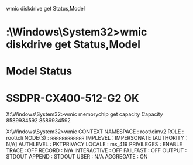 wmic diskdrive get Status,Model

# :\Windows\System32>wmic diskdrive get Status,Model
# Model                      Status
# SSDPR-CX400-512-G2         OK

X:\Windows\System32>wmic memorychip get capacity
Capacity
8589934592
8589934592

X:\Windows\System32>wmic CONTEXT
NAMESPACE             : root\cimv2
ROLE                  : root\cli
NODE(S)               : яяяяяяяяяяяя
IMPLEVEL              : IMPERSONATE
[AUTHORITY            : N/A]
AUTHLEVEL             : PKTPRIVACY
LOCALE                : ms_419
PRIVILEGES            : ENABLE
TRACE                 : OFF
RECORD                : N/A
INTERACTIVE           : OFF
FAILFAST              : OFF
OUTPUT                : STDOUT
APPEND                : STDOUT
USER                  : N/A
AGGREGATE             : ON
